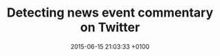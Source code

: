 ---
place: Bachelor thesis at University of Groningen
redirect: /files/Kreutz-0.pdf
layout: redirect-internal
date: 2015-06-15 21:03:33 +0100
authors: ['Tim Kreutz']
title: "Detecting news event commentary on Twitter"
---